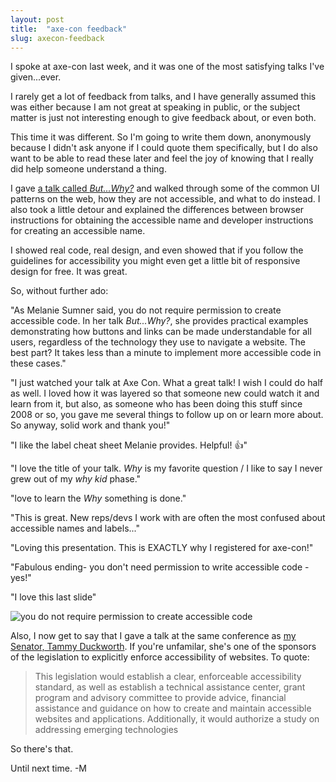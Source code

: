 ```yaml
---
layout: post 
title:  "axe-con feedback" 
slug: axecon-feedback
---
```


I spoke at axe-con last week, and it was one of the most satisfying talks I've given...ever.

I rarely get a lot of feedback from talks, and I have generally assumed this was either because I am not great at speaking in public, or the subject matter is just not interesting enough to give feedback about, or even both.

This time it was different. So I'm going to write them down, anonymously because I didn't ask anyone if I could quote them specifically, but I do also want to be able to read these later and feel the joy of knowing that I really did help someone understand a thing.

<!--more-->

I gave [a talk called _But...Why?_](https://www.deque.com/axe-con/sessions/but-why/) and walked through some of the common UI patterns on the web, how they are not accessible, and what to do instead. I also took a little detour and explained the differences between browser instructions for obtaining the accessible name and developer instructions for creating an accessible name. 

I showed real code, real design, and even showed that if you follow the guidelines for accessibility you might even get a little bit of responsive design for free. It was great. 

So, without further ado:

"As Melanie Sumner said, you do not require permission to create accessible code. In her talk _But...Why?_, she provides practical examples demonstrating how buttons and links can be made understandable for all users, regardless of the technology they use to navigate a website. The best part? It takes less than a minute to implement more accessible code in these cases."

"I just watched your talk at Axe Con. What a great talk! I wish I could do half as well. I loved how it was layered so that someone new could watch it and learn from it, but also, as someone who has been doing this stuff since 2008 or so, you gave me several things to follow up on or learn more about. So anyway, solid work and thank you!"

"I like the label cheat sheet Melanie provides. Helpful! 👍"

"I love the title of your talk. _Why_ is my favorite question / I like to say I never grew out of my _why kid_ phase."

"love to learn the _Why_ something is done."

"This is great. New reps/devs I work with are often the most confused about accessible names and labels..."

"Loving this presentation. This is EXACTLY why I registered for axe-con!"

"Fabulous ending- you don't need permission to write accessible code - yes!"

"I love this last slide" 

![you do not require permission to create accessible code](https://github.com/user-attachments/assets/4c9cd220-f9ea-45d4-8056-740e9666e16f)

Also, I now get to say that I gave a talk at the same conference as [my Senator, Tammy Duckworth](https://www.duckworth.senate.gov/). If you're unfamilar, she's one of the sponsors of the legislation to explicitly enforce accessibility of websites. To quote: 

> This legislation would establish a clear, enforceable accessibility standard, as well as establish a technical assistance center, grant program and advisory committee to provide advice, financial assistance and guidance on how to create and maintain accessible websites and applications. Additionally, it would authorize a study on addressing emerging technologies

So there's that. 

Until next time. -M
